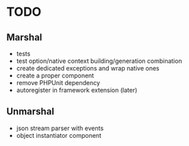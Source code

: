 # TODO

## Marshal
- tests
- test option/native context building/generation combination
- create dedicated exceptions and wrap native ones
- create a proper component
- remove PHPUnit dependency
- autoregister in framework extension (later)

## Unmarshal
- json stream parser with events
- object instantiator component
